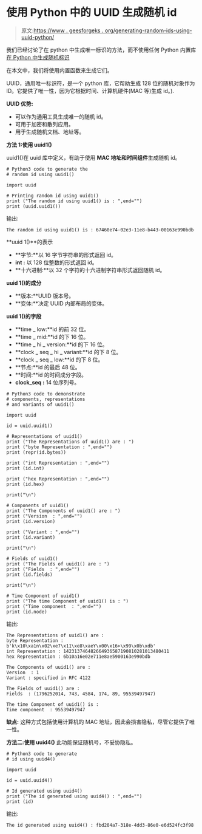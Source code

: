 # 使用 Python 中的 UUID 生成随机 id

> 原文:[https://www . geesforgeks . org/generating-random-ids-using-uuid-python/](https://www.geeksforgeeks.org/generating-random-ids-using-uuid-python/)

我们已经讨论了在 python 中生成唯一标识的方法，而不使用任何 Python 内置库[在 Python 中生成随机标识](https://www.geeksforgeeks.org/generating-random-ids-python/)

在本文中，我们将使用内置函数来生成它们。

UUID，通用唯一标识符，是一个 python 库，它帮助生成 128 位的随机对象作为 ID。它提供了唯一性，因为它根据时间、计算机硬件(MAC 等)生成 id。).

**UUID 优势:**

*   可以作为通用工具生成唯一的随机 id。
*   可用于加密和散列应用。
*   用于生成随机文档、地址等。

**方法 1:使用 uuid1()**

uuid1()在 uuid 库中定义，有助于使用 **MAC 地址和时间组件**生成随机 id。

```
# Python3 code to generate the
# random id using uuid1()

import uuid

# Printing random id using uuid1()
print ("The random id using uuid1() is : ",end="")
print (uuid.uuid1())
```

输出:

```
The random id using uuid1() is : 67460e74-02e3-11e8-b443-00163e990bdb

```

**uuid 1()**的表示

*   **字节:**以 16 字节字符串的形式返回 id。
*   **int :** 以 128 位整数的形式返回 id。
*   **十六进制:**以 32 个字符的十六进制字符串形式返回随机 id。

**uuid 1()的成分**

*   **版本:**UUID 版本号。
*   **变体:**决定 UUID 内部布局的变体。

**uuid 1()的字段**

*   **time _ low:**id 的前 32 位。
*   **time _ mid:**id 的下 16 位。
*   **time _ hi _ version:**id 的下 16 位。
*   **clock _ seq _ hi _ variant:**id 的下 8 位。
*   **clock _ seq _ low:**id 的下 8 位。
*   **节点:**id 的最后 48 位。
*   **时间:**id 的时间成分字段。
*   **clock_seq :** 14 位序列号。

```
# Python3 code to demonstrate
# components, representations 
# and variants of uuid1()

import uuid

id = uuid.uuid1()

# Representations of uuid1()
print ("The Representations of uuid1() are : ")
print ("byte Representation : ",end="")
print (repr(id.bytes))

print ("int Representation : ",end="")
print (id.int)

print ("hex Representation : ",end="")
print (id.hex)

print("\n")

# Components of uuid1()
print ("The Components of uuid1() are : ")
print ("Version  : ",end="")
print (id.version)

print ("Variant : ",end="")
print (id.variant)

print("\n")

# Fields of uuid1()
print ("The Fields of uuid1() are : ")
print ("Fields  : ",end="")
print (id.fields)

print("\n")

# Time Component of uuid1()
print ("The time Component of uuid1() is : ")
print ("Time component  : ",end="")
print (id.node)
```

输出:

```
The Representations of uuid1() are : 
byte Representation : b'k\x10\xa1n\x02\xe7\x11\xe8\xaeY\x00\x16>\x99\x0b\xdb'
int Representation : 142313746482664936587190810281013480411
hex Representation : 6b10a16e02e711e8ae5900163e990bdb

The Components of uuid1() are : 
Version  : 1
Variant : specified in RFC 4122

The Fields of uuid1() are : 
Fields  : (1796252014, 743, 4584, 174, 89, 95539497947)

The time Component of uuid1() is : 
Time component  : 95539497947

```

**缺点:**
这种方式包括使用计算机的 MAC 地址，因此会损害隐私，尽管它提供了唯一性。

**方法二:使用 uuid4()**
此功能保证随机号，不妥协隐私。

```
# Python3 code to generate
# id using uuid4()

import uuid

id = uuid.uuid4()

# Id generated using uuid4()
print ("The id generated using uuid4() : ",end="")
print (id)
```

输出:

```
The id generated using uuid4() : fbd204a7-318e-4dd3-86e0-e6d524fc3f98

```